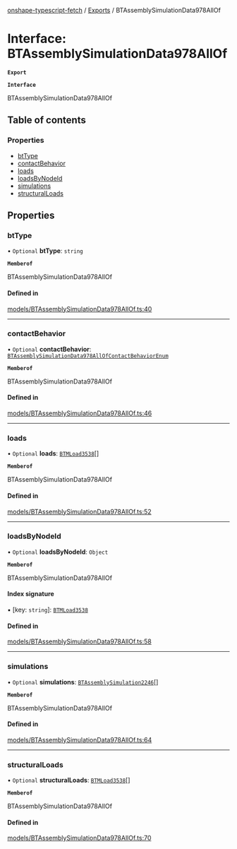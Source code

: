 [onshape-typescript-fetch](../README.md) / [Exports](../modules.md) / BTAssemblySimulationData978AllOf

# Interface: BTAssemblySimulationData978AllOf

**`Export`**

**`Interface`**

BTAssemblySimulationData978AllOf

## Table of contents

### Properties

- [btType](BTAssemblySimulationData978AllOf.md#bttype)
- [contactBehavior](BTAssemblySimulationData978AllOf.md#contactbehavior)
- [loads](BTAssemblySimulationData978AllOf.md#loads)
- [loadsByNodeId](BTAssemblySimulationData978AllOf.md#loadsbynodeid)
- [simulations](BTAssemblySimulationData978AllOf.md#simulations)
- [structuralLoads](BTAssemblySimulationData978AllOf.md#structuralloads)

## Properties

### btType

• `Optional` **btType**: `string`

**`Memberof`**

BTAssemblySimulationData978AllOf

#### Defined in

[models/BTAssemblySimulationData978AllOf.ts:40](https://github.com/toebes/onshape-typescript-fetch/blob/3e11ae1/models/BTAssemblySimulationData978AllOf.ts#L40)

___

### contactBehavior

• `Optional` **contactBehavior**: [`BTAssemblySimulationData978AllOfContactBehaviorEnum`](../modules.md#btassemblysimulationdata978allofcontactbehaviorenum-1)

**`Memberof`**

BTAssemblySimulationData978AllOf

#### Defined in

[models/BTAssemblySimulationData978AllOf.ts:46](https://github.com/toebes/onshape-typescript-fetch/blob/3e11ae1/models/BTAssemblySimulationData978AllOf.ts#L46)

___

### loads

• `Optional` **loads**: [`BTMLoad3538`](BTMLoad3538.md)[]

**`Memberof`**

BTAssemblySimulationData978AllOf

#### Defined in

[models/BTAssemblySimulationData978AllOf.ts:52](https://github.com/toebes/onshape-typescript-fetch/blob/3e11ae1/models/BTAssemblySimulationData978AllOf.ts#L52)

___

### loadsByNodeId

• `Optional` **loadsByNodeId**: `Object`

**`Memberof`**

BTAssemblySimulationData978AllOf

#### Index signature

▪ [key: `string`]: [`BTMLoad3538`](BTMLoad3538.md)

#### Defined in

[models/BTAssemblySimulationData978AllOf.ts:58](https://github.com/toebes/onshape-typescript-fetch/blob/3e11ae1/models/BTAssemblySimulationData978AllOf.ts#L58)

___

### simulations

• `Optional` **simulations**: [`BTAssemblySimulation2246`](BTAssemblySimulation2246.md)[]

**`Memberof`**

BTAssemblySimulationData978AllOf

#### Defined in

[models/BTAssemblySimulationData978AllOf.ts:64](https://github.com/toebes/onshape-typescript-fetch/blob/3e11ae1/models/BTAssemblySimulationData978AllOf.ts#L64)

___

### structuralLoads

• `Optional` **structuralLoads**: [`BTMLoad3538`](BTMLoad3538.md)[]

**`Memberof`**

BTAssemblySimulationData978AllOf

#### Defined in

[models/BTAssemblySimulationData978AllOf.ts:70](https://github.com/toebes/onshape-typescript-fetch/blob/3e11ae1/models/BTAssemblySimulationData978AllOf.ts#L70)
